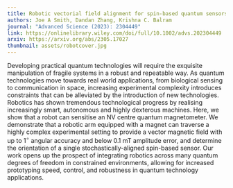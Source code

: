 ```yaml
---
title: Robotic vectorial field alignment for spin-based quantum sensors
authors: Joe A Smith, Dandan Zhang, Krishna C. Balram
journal: "Advanced Science (2023): 2304449"
link: https://onlinelibrary.wiley.com/doi/full/10.1002/advs.202304449
arxiv: https://arxiv.org/abs/2305.17027
thumbnail: assets/robotcover.jpg
---
```


Developing practical quantum technologies will require the exquisite manipulation of fragile systems in a robust and repeatable way. As quantum technologies move towards real world applications, from biological sensing to communication in space, increasing experimental complexity introduces constraints that can be alleviated by the introduction of new technologies. Robotics has shown tremendous technological progress by realising increasingly smart, autonomous and highly dexterous machines. Here, we show that a robot can sensitise an NV centre quantum magnetometer. We demonstrate that a robotic arm equipped with a magnet can traverse a highly complex experimental setting to provide a vector magnetic field with up to 1<sup>∘</sup> angular accuracy and below 0.1 mT amplitude error, and determine the orientation of a single stochastically-aligned spin-based sensor. Our work opens up the prospect of integrating robotics across many quantum degrees of freedom in constrained environments, allowing for increased prototyping speed, control, and robustness in quantum technology applications.
